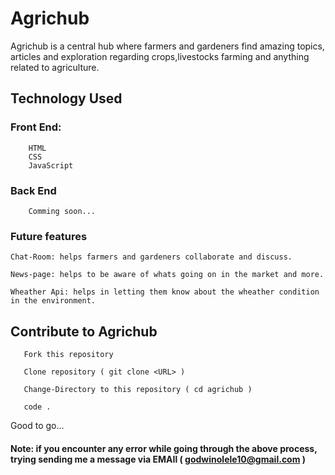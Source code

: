 # Agrichub

Agrichub is a central hub where farmers and gardeners find amazing topics, articles and exploration regarding crops,livestocks farming and anything related to agriculture.

## Technology Used

### Front End:
```
    HTML
    CSS
    JavaScript
```

### Back End
```
    Comming soon...
```

### Future features

    Chat-Room: helps farmers and gardeners collaborate and discuss.
    
    News-page: helps to be aware of whats going on in the market and more.
    
    Wheather Api: helps in letting them know about the wheather condition in the environment.
    

## Contribute to Agrichub

```
   Fork this repository
```
```
   Clone repository ( git clone <URL> )
```
```
   Change-Directory to this repository ( cd agrichub )
```
```
   code .
```

Good to go...

#### Note: if you encounter any error while going through the above process, trying sending me a message via EMAIl ( godwinolele10@gmail.com )
